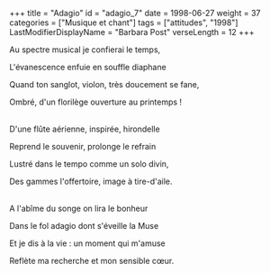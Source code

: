 +++
title = "Adagio"
id = "adagio_7"
date = 1998-06-27
weight = 37
categories = ["Musique et chant"]
tags = ["attitudes", "1998"]
LastModifierDisplayName = "Barbara Post"
verseLength = 12
+++

Au spectre musical je confierai le temps,

L'évanescence enfuie en souffle diaphane

Quand ton sanglot, violon, très doucement se fane,

Ombré, d'un florilège ouverture au printemps !

 \
D'une flûte aérienne, inspirée, hirondelle

Reprend le souvenir, prolonge le refrain

Lustré dans le tempo comme un solo divin,

Des gammes l'offertoire, image à tire-d'aile.

 \
A l'abîme du songe on lira le bonheur

Dans le fol adagio dont s'éveille la Muse

Et je dis à la vie : un moment qui m'amuse

Reflète ma recherche et mon sensible cœur.
